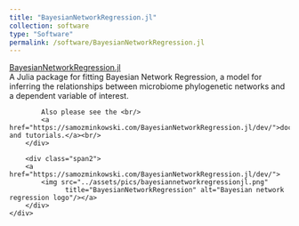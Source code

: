 ```yaml
---
title: "BayesianNetworkRegression.jl"
collection: software
type: "Software"
permalink: /software/BayesianNetworkRegression.jl
---
```


<div class="container">
    <div class="row-fluid">
        <div class="span5">
            <a href="https://github.com/samozm/BayesianNetworkRegression.jl">BayesianNetworkRegression.jl</a><br/>
            A Julia package for fitting Bayesian Network Regression, a model for inferring the relationships between microbiome phylogenetic networks and a dependent variable of interest.

            Also please see the <br/>
            <a href="https://samozminkowski.com/BayesianNetworkRegression.jl/dev/">documentation and tutorials.</a><br/>
        </div>

        <div class="span2">
        <a href="https://samozminkowski.com/BayesianNetworkRegression.jl/dev/">
            <img src="../assets/pics/bayesiannetworkregressionjl.png"
                  title="BayesianNetworkRegression" alt="Bayesian network regression logo"/></a>
        </div>
    </div>
</div>
